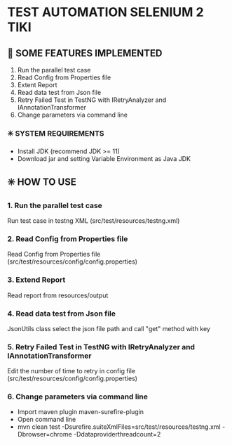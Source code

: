 # **TEST AUTOMATION SELENIUM 2 TIKI**

## 🔆 SOME FEATURES IMPLEMENTED

1. Run the parallel test case
2. Read Config from Properties file
3. Extent Report
4. Read data test from Json file
5. Retry Failed Test in TestNG with IRetryAnalyzer and IAnnotationTransformer
6. Change parameters via command line

### ✳️ **SYSTEM REQUIREMENTS**

- Install JDK (recommend JDK >= 11)
- Download jar and setting Variable Environment as Java JDK

## ✳️ HOW TO USE

### 1. Run the parallel test case

Run test case in testng XML (src/test/resources/testng.xml)

### 2. Read Config from Properties file

Read Config from Properties file  (src/test/resources/config/config.properties)

### 3. Extend Report

Read report from resources/output

### 4. Read data test from Json file

JsonUtils class select the json file path and call "get" method with key

### 5. Retry Failed Test in TestNG with IRetryAnalyzer and IAnnotationTransformer

Edit the number of time to retry in config file (src/test/resources/config/config.properties)

### 6. Change parameters via command line

* Import maven plugin maven-surefire-plugin
* Open command line
* mvn clean test -Dsurefire.suiteXmlFiles=src/test/resources/testng.xml -Dbrowser=chrome -Ddataproviderthreadcount=2



